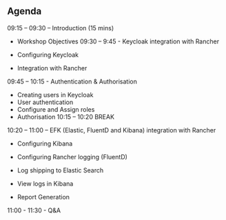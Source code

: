 ## Agenda
09:15 – 09:30 – Introduction (15 mins)

- Workshop Objectives
09:30 – 9:45 - Keycloak integration with Rancher

- Configuring Keycloak

- Integration with Rancher

09:45 – 10:15 - Authentication & Authorisation

- Creating users in Keycloak
- User authentication
- Configure and Assign roles
- Authorisation
10:15 – 10:20 BREAK

10:20 – 11:00 – EFK (Elastic, FluentD and Kibana) integration with Rancher

- Configuring Kibana

- Configuring Rancher logging (FluentD)

- Log shipping to Elastic Search

- View logs in Kibana

- Report Generation

11:00 - 11:30 - Q&A
